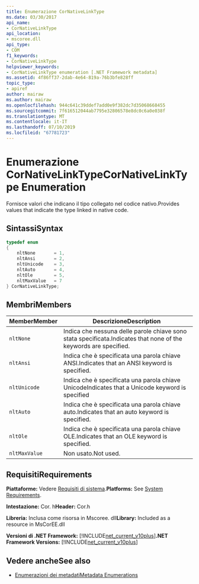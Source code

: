 ```yaml
---
title: Enumerazione CorNativeLinkType
ms.date: 03/30/2017
api_name:
- CorNativeLinkType
api_location:
- mscoree.dll
api_type:
- COM
f1_keywords:
- CorNativeLinkType
helpviewer_keywords:
- CorNativeLinkType enumeration [.NET Framework metadata]
ms.assetid: 4f86ff37-2dab-4e64-819a-76b3bfe828ff
topic_type:
- apiref
author: mairaw
ms.author: mairaw
ms.openlocfilehash: 944c641c39ddef7add0e9f382dc7d35068668455
ms.sourcegitcommit: 7f616512044ab7795e32806578e8dc0c6a0e038f
ms.translationtype: MT
ms.contentlocale: it-IT
ms.lasthandoff: 07/10/2019
ms.locfileid: "67781723"
---
```

# <a name="cornativelinktype-enumeration"></a><span data-ttu-id="48520-102">Enumerazione CorNativeLinkType</span><span class="sxs-lookup"><span data-stu-id="48520-102">CorNativeLinkType Enumeration</span></span>
<span data-ttu-id="48520-103">Fornisce valori che indicano il tipo collegato nel codice nativo.</span><span class="sxs-lookup"><span data-stu-id="48520-103">Provides values that indicate the type linked in native code.</span></span>  
  
## <a name="syntax"></a><span data-ttu-id="48520-104">Sintassi</span><span class="sxs-lookup"><span data-stu-id="48520-104">Syntax</span></span>  
  
```cpp  
typedef enum   
{  
    nltNone       = 1,  
    nltAnsi       = 2,  
    nltUnicode    = 3,  
    nltAuto       = 4,  
    nltOle        = 5,  
    nltMaxValue   = 7  
} CorNativeLinkType;  
```  
  
## <a name="members"></a><span data-ttu-id="48520-105">Membri</span><span class="sxs-lookup"><span data-stu-id="48520-105">Members</span></span>  
  
|<span data-ttu-id="48520-106">Member</span><span class="sxs-lookup"><span data-stu-id="48520-106">Member</span></span>|<span data-ttu-id="48520-107">Descrizione</span><span class="sxs-lookup"><span data-stu-id="48520-107">Description</span></span>|  
|------------|-----------------|  
|`nltNone`|<span data-ttu-id="48520-108">Indica che nessuna delle parole chiave sono stata specificata.</span><span class="sxs-lookup"><span data-stu-id="48520-108">Indicates that none of the keywords are specified.</span></span>|  
|`nltAnsi`|<span data-ttu-id="48520-109">Indica che è specificata una parola chiave ANSI.</span><span class="sxs-lookup"><span data-stu-id="48520-109">Indicates that an ANSI keyword is specified.</span></span>|  
|`nltUnicode`|<span data-ttu-id="48520-110">Indica che è specificata una parola chiave Unicode</span><span class="sxs-lookup"><span data-stu-id="48520-110">Indicates that a Unicode keyword is specified</span></span>|  
|`nltAuto`|<span data-ttu-id="48520-111">Indica che è specificata una parola chiave auto.</span><span class="sxs-lookup"><span data-stu-id="48520-111">Indicates that an auto keyword is specified.</span></span>|  
|`nltOle`|<span data-ttu-id="48520-112">Indica che è specificata una parola chiave OLE.</span><span class="sxs-lookup"><span data-stu-id="48520-112">Indicates that an OLE keyword is specified.</span></span>|  
|`nltMaxValue`|<span data-ttu-id="48520-113">Non usato.</span><span class="sxs-lookup"><span data-stu-id="48520-113">Not used.</span></span>|  
  
## <a name="requirements"></a><span data-ttu-id="48520-114">Requisiti</span><span class="sxs-lookup"><span data-stu-id="48520-114">Requirements</span></span>  
 <span data-ttu-id="48520-115">**Piattaforme:** Vedere [Requisiti di sistema](../../../../docs/framework/get-started/system-requirements.md).</span><span class="sxs-lookup"><span data-stu-id="48520-115">**Platforms:** See [System Requirements](../../../../docs/framework/get-started/system-requirements.md).</span></span>  
  
 <span data-ttu-id="48520-116">**Intestazione:** Cor. h</span><span class="sxs-lookup"><span data-stu-id="48520-116">**Header:** Cor.h</span></span>  
  
 <span data-ttu-id="48520-117">**Libreria:** Inclusa come risorsa in Mscoree. dll</span><span class="sxs-lookup"><span data-stu-id="48520-117">**Library:** Included as a resource in MsCorEE.dll</span></span>  
  
 <span data-ttu-id="48520-118">**Versioni di .NET Framework:** [!INCLUDE[net_current_v10plus](../../../../includes/net-current-v10plus-md.md)]</span><span class="sxs-lookup"><span data-stu-id="48520-118">**.NET Framework Versions:** [!INCLUDE[net_current_v10plus](../../../../includes/net-current-v10plus-md.md)]</span></span>  
  
## <a name="see-also"></a><span data-ttu-id="48520-119">Vedere anche</span><span class="sxs-lookup"><span data-stu-id="48520-119">See also</span></span>

- [<span data-ttu-id="48520-120">Enumerazioni dei metadati</span><span class="sxs-lookup"><span data-stu-id="48520-120">Metadata Enumerations</span></span>](../../../../docs/framework/unmanaged-api/metadata/metadata-enumerations.md)
